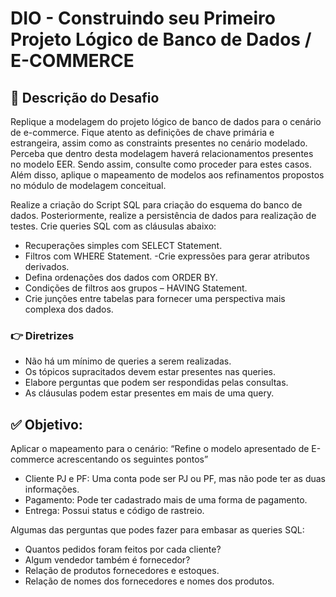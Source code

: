 # DIO - Construindo seu Primeiro Projeto Lógico de Banco de Dados / E-COMMERCE

## 📌 Descrição do Desafio
Replique a modelagem do projeto lógico de banco de dados para o cenário de e-commerce. 
Fique atento as definições de chave primária e estrangeira, assim como as constraints presentes no cenário modelado. 
Perceba que dentro desta modelagem haverá relacionamentos presentes no modelo EER. Sendo assim, consulte como proceder para estes casos. 
Além disso, aplique o mapeamento de modelos aos refinamentos propostos no módulo de modelagem conceitual.

Realize a criação do Script SQL para criação do esquema do banco de dados. Posteriormente, realize a persistência de dados para realização de testes. 
Crie queries SQL com as cláusulas abaixo:
  - Recuperações simples com SELECT Statement.
  - Filtros com WHERE Statement.
  -Crie expressões para gerar atributos derivados.
  - Defina ordenações dos dados com ORDER BY.
  - Condições de filtros aos grupos – HAVING Statement.
  - Crie junções entre tabelas para fornecer uma perspectiva mais complexa dos dados.

### 👉 Diretrizes
  - Não há um mínimo de queries a serem realizadas.
  - Os tópicos supracitados devem estar presentes nas queries.
  - Elabore perguntas que podem ser respondidas pelas consultas.
  - As cláusulas podem estar presentes em mais de uma query.

## ✅ Objetivo:
Aplicar o mapeamento para o  cenário: “Refine o modelo apresentado de E-commerce acrescentando os seguintes pontos”
  - Cliente PJ e PF: Uma conta pode ser PJ ou PF, mas não pode ter as duas informações.
  - Pagamento: Pode ter cadastrado mais de uma forma de pagamento.
  - Entrega: Possui status e código de rastreio.

Algumas das perguntas que podes fazer para embasar as queries SQL:
  - Quantos pedidos foram feitos por cada cliente?
  - Algum vendedor também é fornecedor?
  - Relação de produtos fornecedores e estoques.
  - Relação de nomes dos fornecedores e nomes dos produtos.
